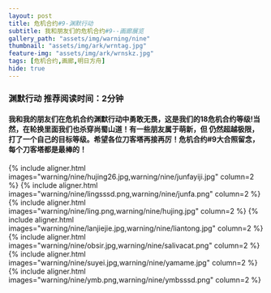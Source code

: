 ```yaml
---
layout: post
title: 危机合约#9-渊默行动
subtitle: 我和朋友们的危机合约#9--画廊展览
gallery_path: "assets/img/warning/nine"
thumbnail: "assets/img/ark/wrntag.jpg"
feature-img: "assets/img/ark/wrnskz.jpg"
tags: [危机合约,画廊,明日方舟]
hide: true
---
```

### 渊默行动 推荐阅读时间：2分钟

#### 我和我的朋友们在危机合约渊默行动中勇敢无畏，这是我们的18危机合约等级!当然，在轮换里面我们也杀穿尚蜀山道！有一些朋友属于萌新，但  仍然超越极限，打了一个自己的目标等级。希望各位刀客塔再接再厉！危机合约#9大合照留念，每个刀客塔都是最棒的！ 

{% include aligner.html images="warning/nine/hujing26.jpg,warning/nine/junfayiji.jpg" column=2 %}
{% include aligner.html images="warning/nine/lingsssd.png,warning/nine/junfa.png" column=2 %}
{% include aligner.html images="warning/nine/ling.png,warning/nine/hujing.jpg" column=2 %}
{% include aligner.html images="warning/nine/lanjiejie.jpg,warning/nine/liantong.jpg" column=2 %}
{% include aligner.html images="warning/nine/obsir.jpg,warning/nine/salivacat.png" column=2 %}
{% include aligner.html images="warning/nine/suyei.jpg,warning/nine/yamame.jpg" column=2 %}
{% include aligner.html images="warning/nine/ymb.png,warning/nine/ymbsssd.png" column=2 %}
